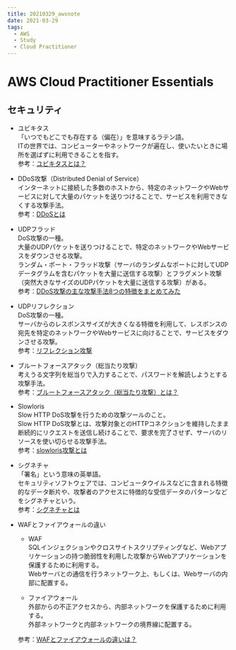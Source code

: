 ```yaml
---
title: 20210329_awsnote
date: 2021-03-29
tags:
  - AWS
  - Study
  - Cloud Practitioner
---
```

# AWS Cloud Practitioner Essentials  
## セキュリティ  
- ユビキタス  
  「いつでもどこでも存在する（偏在）」を意味するラテン語。  
  ITの世界では、コンピューターやネットワークが遍在し、使いたいときに場所を選ばずに利用できることを指す。  
  参考：[ユビキタスとは？](https://www.ntt.com/bizon/glossary/j-y/ubiquitous.html)  

- DDoS攻撃（Distributed Denial of Service）  
  インターネットに接続した多数のホストから、特定のネットワークやWebサービスに対して大量のパケットを送りつけることで、サービスを利用できなくする攻撃手法。  
  参考：[DDoSとは](https://www.nic.ad.jp/ja/basics/terms/ddos.html)  

- UDPフラッド  
  DoS攻撃の一種。  
  大量のUDPパケットを送りつけることで、特定のネットワークやWebサービスをダウンさせる攻撃。  
  ランダム・ポート・フラッド攻撃（サーバのランダムなポートに対してUDPデータグラムを含むパケットを大量に送信する攻撃）とフラグメント攻撃（突然大きなサイズのUDPパケットを大量に送信する攻撃）がある。  
  参考：[DDoS攻撃の主な攻撃手法8つの特徴をまとめてみた](https://www.shadan-kun.com/blog/measure/1426/)  

- UDPリフレクション  
  DoS攻撃の一種。  
  サーバからのレスポンスサイズが大きくなる特徴を利用して、レスポンスの宛先を特定のネットワークやWebサービスに向けることで、サービスをダウンさせる攻撃。  
  参考：[リフレクション攻撃](https://www.a10networks.co.jp/news/blog/how-defend-against-amplified-reflection-ddos-attacks.html)  

- ブルートフォースアタック（総当たり攻撃）  
  考えうる文字列を総当りで入力することで、パスワードを解読しようとする攻撃手法。  
  参考：[ブルートフォースアタック（総当たり攻撃）とは？](https://cybersecurity-jp.com/column/17426)  

- Slowloris  
  Slow HTTP DoS攻撃を行うための攻撃ツールのこと。  
  Slow HTTP DoS攻撃とは、攻撃対象とのHTTPコネクションを維持したまま断続的にリクエストを送信し続けることで、要求を完了させず、サーバのリソースを使い切らせる攻撃手法。  
  参考：[slowloris攻撃とは](https://siteguard.jp-secure.com/blog/what-is-slowloris-attack)  

- シグネチャ  
  「署名」という意味の英単語。  
  セキュリティソフトウェアでは、コンピュータウイルスなどに含まれる特徴的なデータ断片や、攻撃者のアクセスに特徴的な受信データのパターンなどをシグネチャという。  
  参考：[シグネチャとは](https://e-words.jp/w/%E3%82%B7%E3%82%B0%E3%83%8D%E3%83%81%E3%83%A3.html)  

- WAFとファイアウォールの違い  
  - WAF  
    SQLインジェクションやクロスサイトスクリプティングなど、Webアプリケーションの持つ脆弱性を利用した攻撃からWebアプリケーションを保護するために利用する。  
    Webサーバとの通信を行うネットワーク上、もしくは、Webサーバの内部に配置する。  

  - ファイアウォール  
    外部からの不正アクセスから、内部ネットワークを保護するために利用する。  
    外部ネットワークと内部ネットワークの境界線に配置する。  

  参考：[WAFとファイアウォールの違いは？](https://it-trend.jp/waf/article/162-0016)  